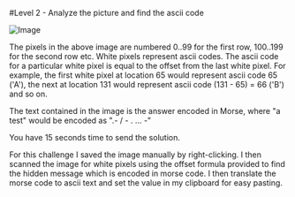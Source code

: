 #Level 2 - Analyze the picture and find the ascii code

![Image](https://github.com/frodopwns/python-examples/blob/master/image_analysis/PNG.png?raw=true "PNG file for Level 2 test")

The pixels in the above image are numbered 0..99 for the first row, 100..199 for the second row etc. White pixels represent ascii codes. The ascii code for a particular white pixel is equal to the offset from the last white pixel. For example, the first white pixel at location 65 would represent ascii code 65 ('A'), the next at location 131 would represent ascii code (131 - 65) = 66 ('B') and so on.

The text contained in the image is the answer encoded in Morse, where "a test" would be encoded as ".- / - . ... -"

You have 15 seconds time to send the solution.

For this challenge I saved the image manually by right-clicking.  I then scanned the image for white pixels using the offset formula provided to find the hidden message which is encoded in morse code.  I then translate the morse code to ascii text and set the value in my clipboard for easy pasting.
